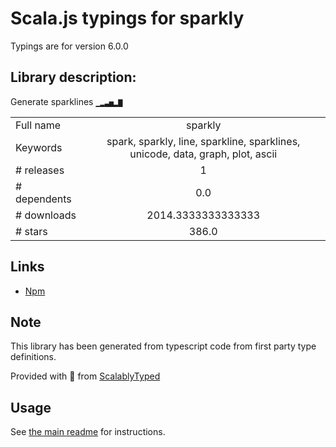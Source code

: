 
# Scala.js typings for sparkly

Typings are for version 6.0.0

## Library description:
Generate sparklines `▁▂▃▅▂▇`

|                    |                 |
| ------------------ | :-------------: |
| Full name          | sparkly |
| Keywords           | spark, sparkly, line, sparkline, sparklines, unicode, data, graph, plot, ascii |
| # releases         | 1 |
| # dependents       | 0.0 |
| # downloads        | 2014.3333333333333 |
| # stars            | 386.0 |

## Links
- [Npm](https://www.npmjs.com/package/sparkly)
    


## Note
This library has been generated from typescript code from first party type definitions.

Provided with :purple_heart: from [ScalablyTyped](https://github.com/oyvindberg/ScalablyTyped)

## Usage
See [the main readme](../../readme.md) for instructions.


